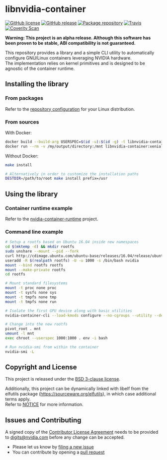 # libnvidia-container

[![GitHub license](https://img.shields.io/badge/license-New%20BSD-blue.svg?style=flat-square)](https://raw.githubusercontent.com/NVIDIA/libnvidia-container/master/LICENSE)
[![GitHub release](https://img.shields.io/github/release/NVIDIA/libnvidia-container/all.svg?style=flat-square)](https://github.com/NVIDIA/libnvidia-container/releases)
[![Package repository](https://img.shields.io/badge/packages-repository-b956e8.svg?style=flat-square)](https://nvidia.github.io/libnvidia-container)
[![Travis](https://img.shields.io/travis/NVIDIA/libnvidia-container.svg?style=flat-square)](https://travis-ci.org/NVIDIA/libnvidia-container)
[![Coverity Scan](https://img.shields.io/coverity/scan/12444.svg?style=flat-square)](https://scan.coverity.com/projects/nvidia-libnvidia-container)

**Warning: This project is an alpha release. Although this software has been proven to be stable, ABI compatibility is not guaranteed.**

This repository provides a library and a simple CLI utility to automatically configure GNU/Linux containers leveraging NVIDIA hardware.\
The implementation relies on kernel primitives and is designed to be agnostic of the container runtime.

## Installing the library
### From packages
Refer to the [repository configuration](https://nvidia.github.io/libnvidia-container/) for your Linux distribution.

### From sources
With Docker:
```bash
docker build --build-arg USERSPEC=$(id -u):$(id -g) -t libnvidia-container:xenial -f Dockerfile.xenial .
docker run --rm -v /my/output/directory:/mnt libnvidia-container:xenial
````

Without Docker:
```bash
make install

# Alternatively in order to customize the installation paths
DESTDIR=/path/to/root make install prefix=/usr
```

## Using the library
### Container runtime example
Refer to the [nvidia-container-runtime](https://github.com/NVIDIA/nvidia-container-runtime) project.

### Command line example

```bash
# Setup a rootfs based on Ubuntu 16.04 inside new namespaces
cd $(mktemp -d) && mkdir rootfs
sudo unshare --mount --pid --fork
curl http://cdimage.ubuntu.com/ubuntu-base/releases/16.04/release/ubuntu-base-16.04-core-amd64.tar.gz | tar -C rootfs -xz
useradd -R $(realpath rootfs) -U -u 1000 -s /bin/bash nvidia
mount --bind rootfs rootfs
mount --make-private rootfs
cd rootfs

# Mount standard filesystems
mount -t proc none proc
mount -t sysfs none sys
mount -t tmpfs none tmp
mount -t tmpfs none run

# Isolate the first GPU device along with basic utilities
nvidia-container-cli --load-kmods configure --no-cgroups --utility --device 0 .

# Change into the new rootfs
pivot_root . mnt
umount -l mnt
exec chroot --userspec 1000:1000 . env -i bash

# Run nvidia-smi from within the container
nvidia-smi -L
```

## Copyright and License

This project is released under the [BSD 3-clause license](https://github.com/NVIDIA/libnvidia-container/blob/master/LICENSE).

Additionally, this project can be dynamically linked with libelf from the elfutils package (https://sourceware.org/elfutils), in which case additional terms apply.\
Refer to [NOTICE](https://github.com/NVIDIA/libnvidia-container/blob/master/NOTICE) for more information.

## Issues and Contributing

A signed copy of the [Contributor License Agreement](https://raw.githubusercontent.com/NVIDIA/libnvidia-container/master/CLA) needs to be provided to <a href="mailto:digits@nvidia.com">digits@nvidia.com</a> before any change can be accepted.

* Please let us know by [filing a new issue](https://github.com/NVIDIA/libnvidia-container/issues/new)
* You can contribute by opening a [pull request](https://help.github.com/articles/using-pull-requests/)

